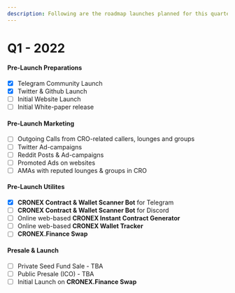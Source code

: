 ```yaml
---
description: Following are the roadmap launches planned for this quarter.
---
```


# Q1 - 2022

#### Pre-Launch Preparations

* [x] Telegram Community Launch
* [x] Twitter & Github Launch
* [ ] Initial Website Launch
* [ ] Initial White-paper release

#### Pre-Launch Marketing

* [ ] Outgoing Calls from CRO-related callers, lounges and groups
* [ ] Twitter Ad-campaigns
* [ ] Reddit Posts & Ad-campaigns
* [ ] Promoted Ads on websites
* [ ] AMAs with reputed lounges & groups in CRO

#### Pre-Launch Utilites

* [x] **CRONEX Contract & Wallet Scanner Bot** for Telegram
* [ ] **CRONEX Contract & Wallet Scanner Bot** for Discord
* [ ] Online web-based **CRONEX Instant Contract Generator**
* [ ] Online web-based **CRONEX Wallet Tracker**
* [ ] **CRONEX.Finance Swap**

#### **Presale & Launch**

* [ ] Private Seed Fund Sale - TBA
* [ ] Public Presale (ICO) - TBA
* [ ] Initial Launch on **CRONEX.Finance Swap**
